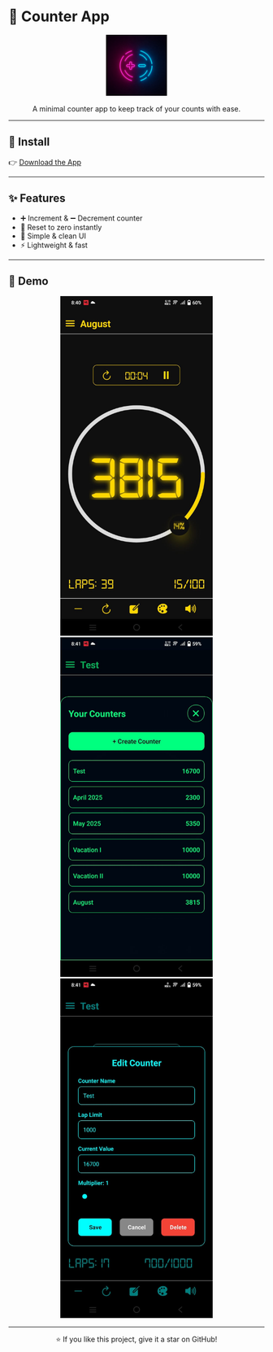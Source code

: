 # 🔢 Counter App  

<p align="center">
  <!-- Logo -->
  <img src="assets/images/logo.jpg" alt="App Logo" width="120" />
</p>

<p align="center">
  A minimal counter app to keep track of your counts with ease.  
</p>

---

## 📲 Install
👉 [Download the App](https://github.com/Raahim2/Counter/releases/download/counter/Counter.apk)  

---

## ✨ Features
- ➕ Increment & ➖ Decrement counter  
- 🔄 Reset to zero instantly  
- 🎨 Simple & clean UI  
- ⚡ Lightweight & fast  

---

## 📸 Demo

<p align="center">
  <img src="assets/demo/3.jpeg" alt="Demo 1" width="300" />
   <img src="assets/demo/2.jpeg" alt="Demo 1" width="300" />
  <img src="assets/demo/1.jpeg" alt="Demo 1" width="300" />
  
</p>

---

<p align="center">⭐ If you like this project, give it a star on GitHub!</p>
